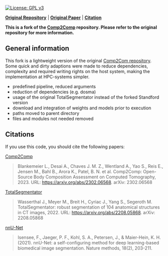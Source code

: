 [![License: GPL v3](https://img.shields.io/badge/License-GPLv3-blue.svg)](https://www.gnu.org/licenses/gpl-3.0)

[**Original Repository**](https://github.com/StanfordMIMI/Comp2Comp/)
| [**Original Paper**](https://arxiv.org/abs/2302.06568)
| [**Citation**](https://github.com/StanfordMIMI/Comp2Comp/#citation)

**This is a fork of the [Comp2Comp](https://github.com/StanfordMIMI/Comp2Comp/) repository. Please refer to the original repository for more information.**

## General information
This fork is a lightweight version of the original [Comp2Com repository](https://github.com/StanfordMIMI/Comp2Comp/).
Some quick and dirty adaptions were made to reduce dependencies, complexity and required writing rights on the host system, making the implementation at HPC-systems simpler.
- predefined pipeline, reduced arguments
- reduction of dependencies (e.g. dosma)
- usage of the original TotalSegmentator instead of the forked Standford version
- download and integration of weights and models prior to execution
- paths moved to parent directory
- files and modules not needed removed

## Citations
If you use this code, you should cite the following papers:

[Comp2Comp](https://github.com/StanfordMIMI/Comp2Comp)
> Blankemeier L., Desai A., Chaves J. M. Z., Wentland A., Yao S., Reis E., Jensen M., Bahl B., Arora K., Patel, B. N. et al. Comp2Comp: Open-Source Body Composition Assessment on Computed Tomography, 2023. URL: https://arxiv.org/abs/2302.06568. arXiv: 2302.06568

[TotalSegmentator](https://github.com/wasserth/TotalSegmentator)
> Wasserthal J., Meyer M., Breit H., Cyriac J., Yang S., Segeroth M. TotalSegmentator: robust segmentation of 104 anatomical structures in CT images, 2022. URL: https://arxiv.org/abs/2208.05868. arXiv: 2208.05868

[nnU-Net](https://github.com/MIC-DKFZ/nnUNet)
> Isensee, F., Jaeger, P. F., Kohl, S. A., Petersen, J., & Maier-Hein, K. H. (2021). nnU-Net: a self-configuring method for deep learning-based biomedical image segmentation. Nature methods, 18(2), 203-211.


